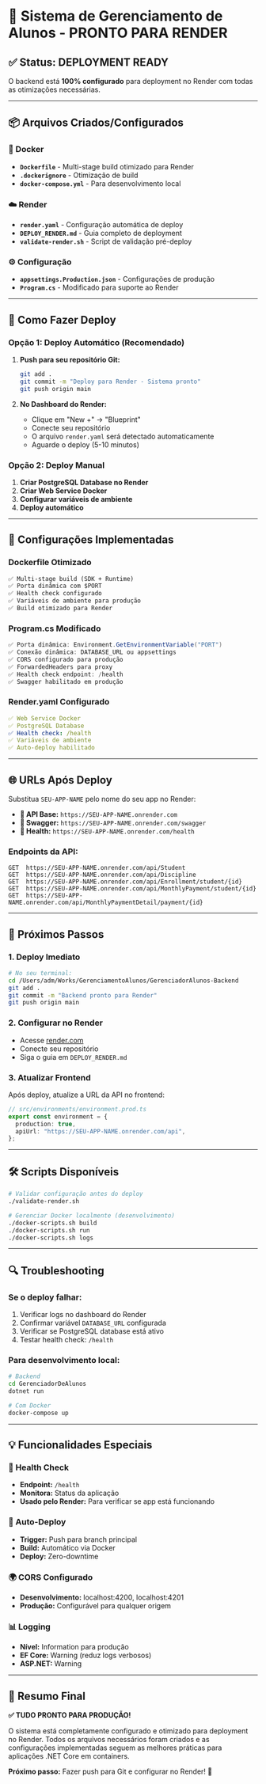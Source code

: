 # 🎯 Sistema de Gerenciamento de Alunos - PRONTO PARA RENDER

## ✅ Status: DEPLOYMENT READY

O backend está **100% configurado** para deployment no Render com todas as otimizações necessárias.

---

## 📦 Arquivos Criados/Configurados

### 🐳 Docker

- **`Dockerfile`** - Multi-stage build otimizado para Render
- **`.dockerignore`** - Otimização de build
- **`docker-compose.yml`** - Para desenvolvimento local

### ☁️ Render

- **`render.yaml`** - Configuração automática de deploy
- **`DEPLOY_RENDER.md`** - Guia completo de deployment
- **`validate-render.sh`** - Script de validação pré-deploy

### ⚙️ Configuração

- **`appsettings.Production.json`** - Configurações de produção
- **`Program.cs`** - Modificado para suporte ao Render

---

## 🚀 Como Fazer Deploy

### Opção 1: Deploy Automático (Recomendado)

1. **Push para seu repositório Git:**

   ```bash
   git add .
   git commit -m "Deploy para Render - Sistema pronto"
   git push origin main
   ```

2. **No Dashboard do Render:**
   - Clique em "New +" → "Blueprint"
   - Conecte seu repositório
   - O arquivo `render.yaml` será detectado automaticamente
   - Aguarde o deploy (5-10 minutos)

### Opção 2: Deploy Manual

1. **Criar PostgreSQL Database no Render**
2. **Criar Web Service Docker**
3. **Configurar variáveis de ambiente**
4. **Deploy automático**

---

## 🔧 Configurações Implementadas

### Dockerfile Otimizado

```dockerfile
✅ Multi-stage build (SDK + Runtime)
✅ Porta dinâmica com $PORT
✅ Health check configurado
✅ Variáveis de ambiente para produção
✅ Build otimizado para Render
```

### Program.cs Modificado

```csharp
✅ Porta dinâmica: Environment.GetEnvironmentVariable("PORT")
✅ Conexão dinâmica: DATABASE_URL ou appsettings
✅ CORS configurado para produção
✅ ForwardedHeaders para proxy
✅ Health check endpoint: /health
✅ Swagger habilitado em produção
```

### Render.yaml Configurado

```yaml
✅ Web Service Docker
✅ PostgreSQL Database
✅ Health check: /health
✅ Variáveis de ambiente
✅ Auto-deploy habilitado
```

---

## 🌐 URLs Após Deploy

Substitua `SEU-APP-NAME` pelo nome do seu app no Render:

- **🔗 API Base:** `https://SEU-APP-NAME.onrender.com`
- **📖 Swagger:** `https://SEU-APP-NAME.onrender.com/swagger`
- **🏥 Health:** `https://SEU-APP-NAME.onrender.com/health`

### Endpoints da API:

```
GET  https://SEU-APP-NAME.onrender.com/api/Student
GET  https://SEU-APP-NAME.onrender.com/api/Discipline
GET  https://SEU-APP-NAME.onrender.com/api/Enrollment/student/{id}
GET  https://SEU-APP-NAME.onrender.com/api/MonthlyPayment/student/{id}
GET  https://SEU-APP-NAME.onrender.com/api/MonthlyPaymentDetail/payment/{id}
```

---

## 🎯 Próximos Passos

### 1. Deploy Imediato

```bash
# No seu terminal:
cd /Users/adm/Works/GerenciamentoAlunos/GerenciadorAlunos-Backend
git add .
git commit -m "Backend pronto para Render"
git push origin main
```

### 2. Configurar no Render

- Acesse [render.com](https://render.com)
- Conecte seu repositório
- Siga o guia em `DEPLOY_RENDER.md`

### 3. Atualizar Frontend

Após deploy, atualize a URL da API no frontend:

```typescript
// src/environments/environment.prod.ts
export const environment = {
  production: true,
  apiUrl: "https://SEU-APP-NAME.onrender.com/api",
};
```

---

## 🛠️ Scripts Disponíveis

```bash
# Validar configuração antes do deploy
./validate-render.sh

# Gerenciar Docker localmente (desenvolvimento)
./docker-scripts.sh build
./docker-scripts.sh run
./docker-scripts.sh logs
```

---

## 🔍 Troubleshooting

### Se o deploy falhar:

1. Verificar logs no dashboard do Render
2. Confirmar variável `DATABASE_URL` configurada
3. Verificar se PostgreSQL database está ativo
4. Testar health check: `/health`

### Para desenvolvimento local:

```bash
# Backend
cd GerenciadorDeAlunos
dotnet run

# Com Docker
docker-compose up
```

---

## 💡 Funcionalidades Especiais

### 🏥 Health Check

- **Endpoint:** `/health`
- **Monitora:** Status da aplicação
- **Usado pelo Render:** Para verificar se app está funcionando

### 🔄 Auto-Deploy

- **Trigger:** Push para branch principal
- **Build:** Automático via Docker
- **Deploy:** Zero-downtime

### 🌍 CORS Configurado

- **Desenvolvimento:** localhost:4200, localhost:4201
- **Produção:** Configurável para qualquer origem

### 📊 Logging

- **Nível:** Information para produção
- **EF Core:** Warning (reduz logs verbosos)
- **ASP.NET:** Warning

---

## 🎉 Resumo Final

**✅ TUDO PRONTO PARA PRODUÇÃO!**

O sistema está completamente configurado e otimizado para deployment no Render. Todos os arquivos necessários foram criados e as configurações implementadas seguem as melhores práticas para aplicações .NET Core em containers.

**Próximo passo:** Fazer push para Git e configurar no Render! 🚀
